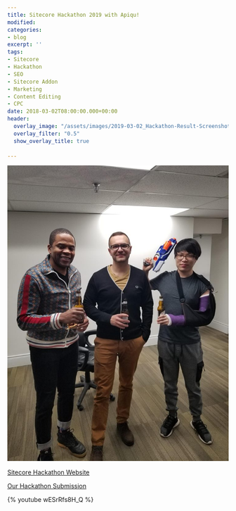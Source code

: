 ```yaml
---
title: Sitecore Hackathon 2019 with Apiqu!
modified: 
categories:
- blog
excerpt: ''
tags:
- Sitecore
- Hackathon
- SEO
- Sitecore Addon
- Marketing
- Content Editing
- CPC
date: 2018-03-02T08:00:00.000+00:00
header:
  overlay_image: "/assets/images/2019-03-02_Hackathon-Result-Screenshot.png"
  overlay_filter: "0.5"
  show_overlay_title: true

---
```

![](/assets/images/sitecore-hackathon-grouppic.jpg)

[Sitecore Hackathon Website](http://www.sitecorehackathon.org/sitecore-hackathon-2019/)

[Our Hackathon Submission](https://github.com/Sitecore-Hackathon/2019-The-Knights-Who-Say-Ni)

{% youtube wESrRfs8H_Q %}